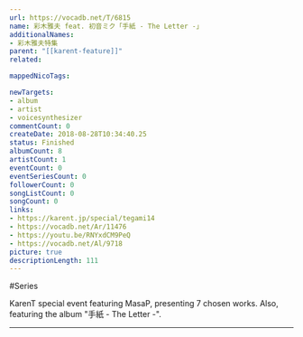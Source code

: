 ```yaml
---
url: https://vocadb.net/T/6815
name: 彩木雅夫 feat. 初音ミク「手紙 - The Letter -」
additionalNames: 
- 彩木雅夫特集
parent: "[[karent-feature]]"
related:

mappedNicoTags:

newTargets:
- album
- artist
- voicesynthesizer
commentCount: 0
createDate: 2018-08-28T10:34:40.25
status: Finished
albumCount: 8
artistCount: 1
eventCount: 0
eventSeriesCount: 0
followerCount: 0
songListCount: 0
songCount: 0
links: 
- https://karent.jp/special/tegami14
- https://vocadb.net/Ar/11476
- https://youtu.be/RNYxdCM9PeQ
- https://vocadb.net/Al/9718
picture: true
descriptionLength: 111
---
```


#Series

KarenT special event featuring MasaP, presenting 7 chosen works.
Also, featuring the album "手紙 - The Letter -".

---

